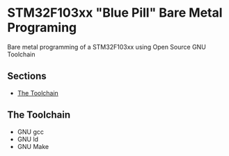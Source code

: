 # STM32F103xx "Blue Pill" Bare Metal Programing

Bare metal programming of a STM32F103xx using Open Source GNU Toolchain

## Sections

- [The Toolchain](#the-toolchain)

## The Toolchain

- GNU gcc
- GNU ld
- GNU Make
